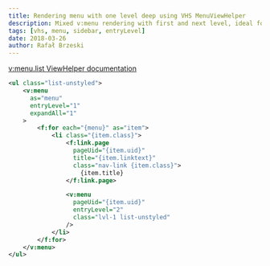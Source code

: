 ```yaml
---
title: Rendering menu with one level deep using VHS MenuViewHelper
description: Mixed v:menu rendering with first and next level, ideal for sidebar navigation.
tags: [vhs, menu, sidebar, entryLevel]
date: 2018-03-26
author: Rafał Brzeski
---
```


[v:menu.list ViewHelper documentation](https://fluidtypo3.org/viewhelpers/vhs/master/MenuViewHelper.html)

~~~ xml
<ul class="list-unstyled">
    <v:menu
      as="menu"
      entryLevel="1"
      expandAll="1"
    >
        <f:for each="{menu}" as="item">
            <li class="{item.class}">
                <f:link.page
                  pageUid="{item.uid}"
                  title="{item.linktext}"
                  class="nav-link {item.class}">
                    {item.title}
                </f:link.page>

                <v:menu
                  pageUid="{item.uid}"
                  entryLevel="2"
                  class="lvl-1 list-unstyled"
                />
            </li>
        </f:for>
    </v:menu>
</ul>
~~~
